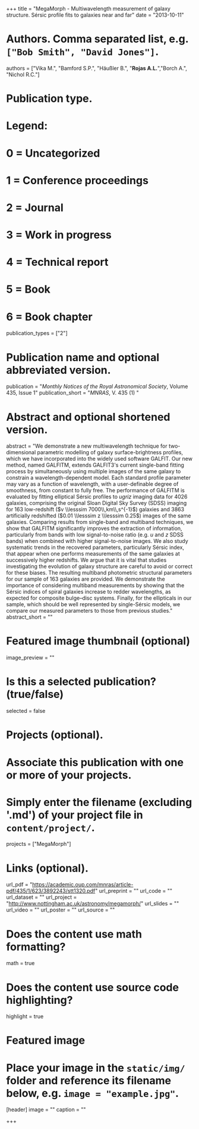 +++
title = "MegaMorph - Multiwavelength measurement of galaxy structure. Sérsic profile fits to galaxies near and far"
date = "2013-10-11"

# Authors. Comma separated list, e.g. `["Bob Smith", "David Jones"]`.
authors = ["Vika M.", "Bamford S.P.", "Häußler B.", "**Rojas A.L.**","Borch A.", "Nichol R.C."]

# Publication type.
# Legend:
# 0 = Uncategorized
# 1 = Conference proceedings
# 2 = Journal
# 3 = Work in progress
# 4 = Technical report
# 5 = Book
# 6 = Book chapter
publication_types = ["2"]

# Publication name and optional abbreviated version.
publication = "*Monthly Notices of the Royal Astronomical Society*, Volume 435, Issue 1"
publication_short = "*MNRAS*, V. 435 (1) "

# Abstract and optional shortened version.
abstract = "We demonstrate a new multiwavelength technique for two-dimensional parametric modelling of galaxy surface-brightness profiles, which we have incorporated into the widely used software GALFIT. Our new method, named GALFITM, extends GALFIT3's current single-band fitting process by simultaneously using multiple images of the same galaxy to constrain a wavelength-dependent model. Each standard profile parameter may vary as a function of wavelength, with a user-definable degree of smoothness, from constant to fully free. The performance of GALFITM is evaluated by fitting elliptical Sérsic profiles to $ugriz$ imaging data for 4026 galaxies, comprising the original Sloan Digital Sky Survey (SDSS) imaging for 163 low-redshift ($v \\lesssim 7000\\,km\\,s^{-1}$) galaxies and 3863 artificially redshifted ($0.01 \\lesssim z \\lesssim 0.25$) images of the same galaxies. Comparing results from single-band and multiband techniques, we show that GALFITM significantly improves the extraction of information, particularly from bands with low signal-to-noise ratio (e.g. $u$ and $z$ SDSS bands) when combined with higher signal-to-noise images. We also study systematic trends in the recovered parameters, particularly Sérsic index, that appear when one performs measurements of the same galaxies at successively higher redshifts. We argue that it is vital that studies investigating the evolution of galaxy structure are careful to avoid or correct for these biases. The resulting multiband photometric structural parameters for our sample of 163 galaxies are provided. We demonstrate the importance of considering multiband measurements by showing that the Sérsic indices of spiral galaxies increase to redder wavelengths, as expected for composite bulge–disc systems. Finally, for the ellipticals in our sample, which should be well represented by single-Sérsic models, we compare our measured parameters to those from previous studies."
abstract_short = ""

# Featured image thumbnail (optional)
image_preview = ""

# Is this a selected publication? (true/false)
selected = false

# Projects (optional).
#   Associate this publication with one or more of your projects.
#   Simply enter the filename (excluding '.md') of your project file in `content/project/`.
projects = ["MegaMorph"]

# Links (optional).
url_pdf = "https://academic.oup.com/mnras/article-pdf/435/1/623/3892243/stt1320.pdf"
url_preprint = ""
url_code = ""
url_dataset = ""
url_project = "http://www.nottingham.ac.uk/astronomy/megamorph/"
url_slides = ""
url_video = ""
url_poster = ""
url_source = ""

# Does the content use math formatting?
math = true

# Does the content use source code highlighting?
highlight = true

# Featured image
# Place your image in the `static/img/` folder and reference its filename below, e.g. `image = "example.jpg"`.
[header]
image = ""
caption = ""

+++
